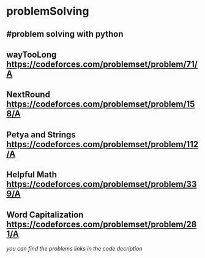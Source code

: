 # problemSolving
#problem solving with python
---------------------------------------------
wayTooLong 
https://codeforces.com/problemset/problem/71/A
---------------------------------------------
NextRound
https://codeforces.com/problemset/problem/158/A
----------------------------------------------
Petya and Strings
https://codeforces.com/problemset/problem/112/A
-----------------------------------------------
Helpful Math
https://codeforces.com/problemset/problem/339/A
----------------------------------------------
Word Capitalization
https://codeforces.com/problemset/problem/281/A
----------------------------------------------
*you can find the problems links in the code decription*
